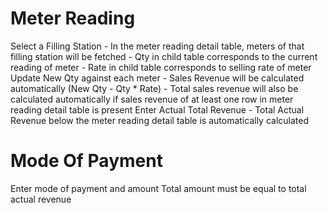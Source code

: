 # Meter Reading

Select a Filling Station
    - In the meter reading detail table, meters of that filling station will be fetched
    - Qty in child table corresponds to the current reading of meter
    - Rate in child table corresponds to selling rate of meter
Update New Qty against each meter
    - Sales Revenue will be calculated automatically (New Qty - Qty * Rate)
    - Total sales revenue will also be calculated automatically if sales revenue of at least one row in meter reading detail table is present
Enter Actual Total Revenue
    - Total Actual Revenue below the meter reading detail table is automatically calculated


# Mode Of Payment
Enter mode of payment and amount
Total amount must be equal to total actual revenue
